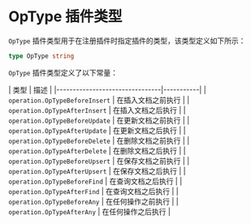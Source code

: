 # OpType 插件类型
`OpType` 插件类型用于在注册插件时指定插件的类型，该类型定义如下所示：
```go
type OpType string
```

`OpType` 插件类型定义了以下常量：

| 类型                             | 描述        | 
      |--------------------------------|-----------|
| `operation.OpTypeBeforeInsert` | 在插入文档之前执行 |
| `operation.OpTypeAfterInsert`  | 在插入文档之后执行 |
| `operation.OpTypeBeforeUpdate` | 在更新文档之前执行 |
| `operation.OpTypeAfterUpdate`  | 在更新文档之后执行 |
| `operation.OpTypeBeforeDelete` | 在删除文档之前执行 |
| `operation.OpTypeAfterDelete`  | 在删除文档之后执行 |
| `operation.OpTypeBeforeUpsert` | 在保存文档之前执行 |
| `operation.OpTypeAfterUpsert`  | 在保存文档之后执行 |
| `operation.OpTypeBeforeFind`   | 在查询文档之后执行 |
| `operation.OpTypeAfterFind`    | 在查询文档之后执行 |
| `operation.OpTypeBeforeAny`    | 在任何操作之前执行 |
| `operation.OpTypeAfterAny`     | 在任何操作之后执行 |